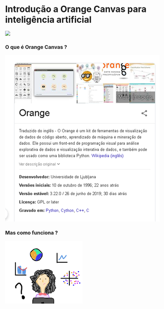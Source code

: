 # Introdução a Orange Canvas para inteligência artificial

![](https://orange.biolab.si/images/orange_title_scaled.png)

### O que é Orange Canvas ? 

![](../.gitbook/assets/image%20%289%29.png)

### Mas como funciona ? 

![para ajudar a organizar gr&#xE1;ficos, ou quando estamos perdidos com nossos dados.](../.gitbook/assets/image%20%282%29.png)

